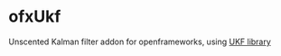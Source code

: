 ofxUkf
========

Unscented Kalman filter addon for openframeworks, using [UKF library]( https://github.com/efreet929/UKF )
